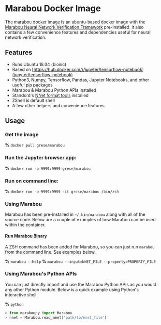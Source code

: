 # Marabou Docker Image

The [marabou docker image](https://hub.docker.com/r/grese/marabou) is an ubuntu-based docker image with the [Marabou Neural Network Verification Framework](https://github.com/NeuralNetworkVerification/Marabou.git) pre-installed. It also contains a few convenience features and dependencies useful for neural network verification.

## Features

* Runs Ubuntu 18.04 (bionic)
* Based on [https://hub.docker.com/r/jupyter/tensorflow-notebook](jupyter/tensorflow-notebook)
* Python3, Numpy, Tensorflow, Pandas, Jupyter Notebooks, and other useful pip packages
* Marabou & Marabou Python APIs installed
* Standord's [NNet format tools](https://github.com/sisl/NNet) installed
* ZShell is default shell
* A few other helpers and convenience features.

## Usage

### Get the image

**%** `docker pull grese/marabou`

### Run the Jupyter browser app:

**%** `docker run -p 9999:9999 grese/marabou`

### Run on command line:

**%** `docker run -p 9999:9999 -it grese/marabou /bin/zsh`

### Using Marabou

Marabou has been pre-installed in `~/.bin/marabou` along with all of the source code. Below are a couple of examples of how Marabou can be used within the container.

#### Run Marabou Binary

A ZSH command has been added for Marabou, so you can just run `marabou` from the command line. See examples below.

**%** `marabou --help`
**%** `marabou --input=NNET_FILE --property=PROPERTY_FILE`

### Using Marabou's Python APIs

You can just directly import and use the Marabou Python APIs as you would any other Python module. Below is a quick example using Python's interactive shell.

**%** `python`

```python
> from maraboupy import Marabou
> nnet = Marabou.read_nnet('path/to/nnet_file')
```
